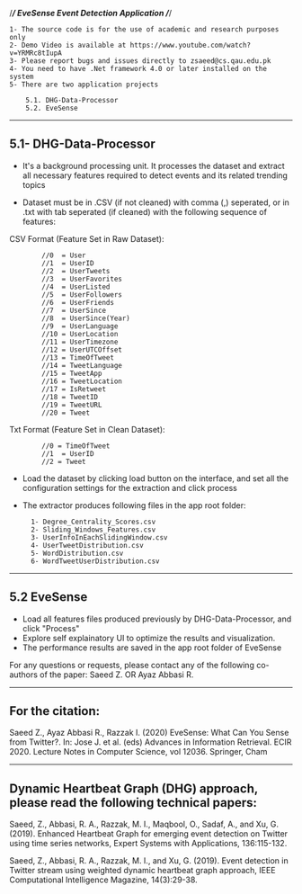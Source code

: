 	

/***********************************/
EveSense Event Detection Application
/***********************************/

	1- The source code is for the use of academic and research purposes only
	2- Demo Video is available at https://www.youtube.com/watch?v=YRMRc8tIupA
	3- Please report bugs and issues directly to zsaeed@cs.qau.edu.pk
	4- You need to have .Net framework 4.0 or later installed on the system
	5- There are two application projects

		5.1. DHG-Data-Processor
		5.2. EveSense


-----------------------
5.1- DHG-Data-Processor
-----------------------

- It's a background processing unit. It processes the dataset and extract all necessary features required to detect events and its related trending topics

- Dataset must be in .CSV (if not cleaned) with comma (,) seperated, or in .txt with tab seperated (if cleaned) with the following sequence of features:


CSV Format (Feature Set in Raw Dataset):

            //0  = User
            //1  = UserID
            //2  = UserTweets
            //3  = UserFavorites
            //4  = UserListed
            //5  = UserFollowers
            //6  = UserFriends
            //7  = UserSince
            //8  = UserSince(Year)
            //9  = UserLanguage
            //10 = UserLocation
            //11 = UserTimezone
            //12 = UserUTCOffset
            //13 = TimeOfTweet
            //14 = TweetLanguage
            //15 = TweetApp
            //16 = TweetLocation
            //17 = IsRetweet
            //18 = TweetID
            //19 = TweetURL
            //20 = Tweet
	    

Txt Format (Feature Set in Clean Dataset):

            //0 = TimeOfTweet
            //1  = UserID
            //2 = Tweet


- Load the dataset by clicking load button on the interface, and set all the configuration settings for the extraction and click process

- The extractor produces following files in the app root folder:
	
		1- Degree_Centrality_Scores.csv	
		2- Sliding_Windows_Features.csv
		3- UserInfoInEachSlidingWindow.csv
		4- UserTweetDistribution.csv
		5- WordDistribution.csv
		6- WordTweetUserDistribution.csv


------------------
5.2 EveSense
------------------

- Load all features files produced previously by DHG-Data-Processor, and click "Process"
- Explore self explainatory UI to optimize the results and visualization.
- The performance results are saved in the app root folder of EveSense



For any questions or requests, please contact any of the following co-authors of the paper: Saeed Z. OR Ayaz Abbasi R.


-----------------
For the citation:
-----------------

Saeed Z., Ayaz Abbasi R., Razzak I. (2020) EveSense: What Can You Sense from Twitter?. In: Jose J. et al. (eds) Advances in Information Retrieval. ECIR 2020. Lecture Notes in Computer Science, vol 12036. Springer, Cham

-----------------------------------------------------------------------------------
Dynamic Heartbeat Graph (DHG) approach, please read the following technical papers:
-----------------------------------------------------------------------------------

Saeed, Z., Abbasi, R. A., Razzak, M. I., Maqbool, O., Sadaf, A., and Xu, G. (2019). Enhanced Heartbeat Graph for emerging event detection on Twitter using time series networks, Expert Systems with Applications, 136:115-132.

Saeed, Z., Abbasi, R. A., Razzak, M. I., and Xu, G. (2019). Event detection in Twitter stream using weighted dynamic heartbeat graph approach, IEEE Computational Intelligence Magazine, 14(3):29-38.
